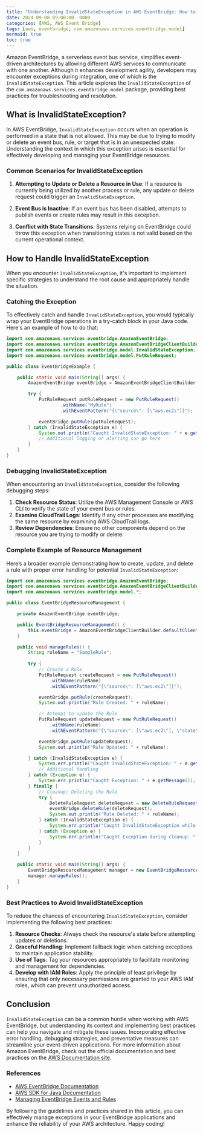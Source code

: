 ```yaml
---
title: "Understanding InvalidStateException in AWS EventBridge: How to Troubleshoot and Resolve"
date: 2024-09-08 09:00:00 -0000
categories: [AWS, AWS Event Bridge]
tags: [aws, eventbridge, com.amazonaws.services.eventbridge.model]
mermaid: true
toc: true
---
```



Amazon EventBridge, a serverless event bus service, simplifies event-driven architectures by allowing different AWS services to communicate with one another. Although it enhances development agility, developers may encounter exceptions during integration, one of which is the `InvalidStateException`. This article explores the `InvalidStateException` of the `com.amazonaws.services.eventbridge.model` package, providing best practices for troubleshooting and resolution.

## What is InvalidStateException?

In AWS EventBridge, `InvalidStateException` occurs when an operation is performed in a state that is not allowed. This may be due to trying to modify or delete an event bus, rule, or target that is in an unexpected state. Understanding the context in which this exception arises is essential for effectively developing and managing your EventBridge resources.

### Common Scenarios for InvalidStateException

1. **Attempting to Update or Delete a Resource in Use**: 
   If a resource is currently being utilized by another process or rule, any update or delete request could trigger an `InvalidStateException`.

2. **Event Bus is Inactive**: 
   If an event bus has been disabled, attempts to publish events or create rules may result in this exception.

3. **Conflict with State Transitions**: 
   Systems relying on EventBridge could throw this exception when transitioning states is not valid based on the current operational context.

## How to Handle InvalidStateException

When you encounter `InvalidStateException`, it's important to implement specific strategies to understand the root cause and appropriately handle the situation.

### Catching the Exception

To effectively catch and handle `InvalidStateException`, you would typically wrap your EventBridge operations in a try-catch block in your Java code. Here's an example of how to do that:

```java
import com.amazonaws.services.eventbridge.AmazonEventBridge;
import com.amazonaws.services.eventbridge.AmazonEventBridgeClientBuilder;
import com.amazonaws.services.eventbridge.model.InvalidStateException;
import com.amazonaws.services.eventbridge.model.PutRuleRequest;

public class EventBridgeExample {

    public static void main(String[] args) {
        AmazonEventBridge eventBridge = AmazonEventBridgeClientBuilder.defaultClient();

        try {
            PutRuleRequest putRuleRequest = new PutRuleRequest()
                    .withName("MyRule")
                    .withEventPattern("{\"source\": [\"aws.ec2\"]}");

            eventBridge.putRule(putRuleRequest);
        } catch (InvalidStateException e) {
            System.out.println("Caught InvalidStateException: " + e.getMessage());
            // Additional logging or alerting can go here
        }
    }
}
```

### Debugging InvalidStateException

When encountering an `InvalidStateException`, consider the following debugging steps:

1. **Check Resource Status**: Utilize the AWS Management Console or AWS CLI to verify the state of your event bus or rules.
2. **Examine CloudTrail Logs**: Identify if any other processes are modifying the same resource by examining AWS CloudTrail logs.
3. **Review Dependencies**: Ensure no other components depend on the resource you are trying to modify or delete.

### Complete Example of Resource Management

Here’s a broader example demonstrating how to create, update, and delete a rule with proper error handling for potential `InvalidStateException`:

```java
import com.amazonaws.services.eventbridge.AmazonEventBridge;
import com.amazonaws.services.eventbridge.AmazonEventBridgeClientBuilder;
import com.amazonaws.services.eventbridge.model.*;

public class EventBridgeResourceManagement {

    private AmazonEventBridge eventBridge;

    public EventBridgeResourceManagement() {
        this.eventBridge = AmazonEventBridgeClientBuilder.defaultClient();
    }

    public void manageRules() {
        String ruleName = "SampleRule";
        
        try {
            // Create a Rule
            PutRuleRequest createRequest = new PutRuleRequest()
                .withName(ruleName)
                .withEventPattern("{\"source\": [\"aws.ec2\"]}");

            eventBridge.putRule(createRequest);
            System.out.println("Rule Created: " + ruleName);

            // Attempt to update the Rule
            PutRuleRequest updateRequest = new PutRuleRequest()
                .withName(ruleName)
                .withEventPattern("{\"source\": [\"aws.ec2\"], \"state\": [\"running\"]}");

            eventBridge.putRule(updateRequest);
            System.out.println("Rule Updated: " + ruleName);

        } catch (InvalidStateException e) {
            System.err.println("Caught InvalidStateException: " + e.getMessage());
            // Additional handling
        } catch (Exception e) {
            System.err.println("Caught Exception: " + e.getMessage());
        } finally {
            // Cleanup: Deleting the Rule
            try {
                DeleteRuleRequest deleteRequest = new DeleteRuleRequest().withName(ruleName);
                eventBridge.deleteRule(deleteRequest);
                System.out.println("Rule Deleted: " + ruleName);
            } catch (InvalidStateException e) {
                System.err.println("Caught InvalidStateException while deleting: " + e.getMessage());
            } catch (Exception e) {
                System.err.println("Caught Exception during cleanup: " + e.getMessage());
            }
        }
    }

    public static void main(String[] args) {
        EventBridgeResourceManagement manager = new EventBridgeResourceManagement();
        manager.manageRules();
    }
}
```

### Best Practices to Avoid InvalidStateException

To reduce the chances of encountering `InvalidStateException`, consider implementing the following best practices:

1. **Resource Checks**: Always check the resource's state before attempting updates or deletions.
2. **Graceful Handling**: Implement fallback logic when catching exceptions to maintain application stability.
3. **Use of Tags**: Tag your resources appropriately to facilitate monitoring and management for dependencies.
4. **Develop with IAM Roles**: Apply the principle of least privilege by ensuring that only necessary permissions are granted to your AWS IAM roles, which can prevent unauthorized access.

## Conclusion

`InvalidStateException` can be a common hurdle when working with AWS EventBridge, but understanding its context and implementing best practices can help you navigate and mitigate these issues. Incorporating effective error handling, debugging strategies, and preventative measures can streamline your event-driven applications. For more information about Amazon EventBridge, check out the official documentation and best practices on the [AWS Documentation site](https://docs.aws.amazon.com/eventbridge/latest/userguide/what-is-amazon-eventbridge.html).

### References
- [AWS EventBridge Documentation](https://docs.aws.amazon.com/eventbridge/latest/userguide/what-is-amazon-eventbridge.html)
- [AWS SDK for Java Documentation](https://docs.aws.amazon.com/sdk-for-java/latest/developer-guide/home.html)
- [Managing EventBridge Events and Rules](https://docs.aws.amazon.com/eventbridge/latest/userguide/create-api.html)

By following the guidelines and practices shared in this article, you can effectively manage exceptions in your EventBridge applications and enhance the reliability of your AWS architecture. Happy coding!